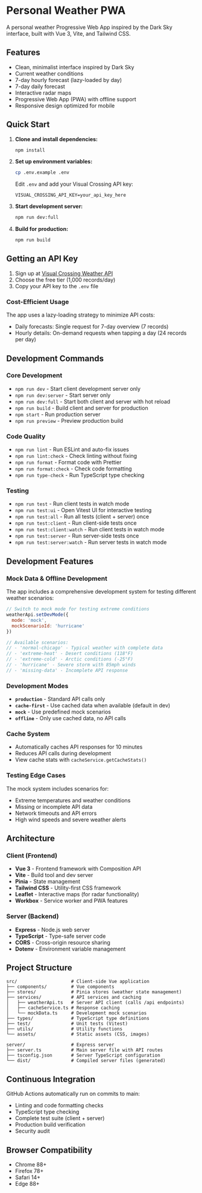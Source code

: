 # Personal Weather PWA

A personal weather Progressive Web App inspired by the Dark Sky interface, built with Vue 3, Vite, and Tailwind CSS.

## Features

- Clean, minimalist interface inspired by Dark Sky
- Current weather conditions
- 7-day hourly forecast (lazy-loaded by day)
- 7-day daily forecast
- Interactive radar maps
- Progressive Web App (PWA) with offline support
- Responsive design optimized for mobile

## Quick Start

1. **Clone and install dependencies:**

   ```bash
   npm install
   ```

2. **Set up environment variables:**

   ```bash
   cp .env.example .env
   ```

   Edit `.env` and add your Visual Crossing API key:

   ```
   VISUAL_CROSSING_API_KEY=your_api_key_here
   ```

3. **Start development server:**

   ```bash
   npm run dev:full
   ```

4. **Build for production:**
   ```bash
   npm run build
   ```

## Getting an API Key

1. Sign up at [Visual Crossing Weather API](https://www.visualcrossing.com/weather-api)
2. Choose the free tier (1,000 records/day)
3. Copy your API key to the `.env` file

### Cost-Efficient Usage

The app uses a lazy-loading strategy to minimize API costs:

- Daily forecasts: Single request for 7-day overview (7 records)
- Hourly details: On-demand requests when tapping a day (24 records per day)

## Development Commands

### Core Development

- `npm run dev` - Start client development server only
- `npm run dev:server` - Start server only
- `npm run dev:full` - Start both client and server with hot reload
- `npm run build` - Build client and server for production
- `npm start` - Run production server
- `npm run preview` - Preview production build

### Code Quality

- `npm run lint` - Run ESLint and auto-fix issues
- `npm run lint:check` - Check linting without fixing
- `npm run format` - Format code with Prettier
- `npm run format:check` - Check code formatting
- `npm run type-check` - Run TypeScript type checking

### Testing

- `npm run test` - Run client tests in watch mode
- `npm run test:ui` - Open Vitest UI for interactive testing
- `npm run test:all` - Run all tests (client + server) once
- `npm run test:client` - Run client-side tests once
- `npm run test:client:watch` - Run client tests in watch mode
- `npm run test:server` - Run server-side tests once
- `npm run test:server:watch` - Run server tests in watch mode

## Development Features

### Mock Data & Offline Development

The app includes a comprehensive development system for testing different weather scenarios:

```javascript
// Switch to mock mode for testing extreme conditions
weatherApi.setDevMode({
  mode: 'mock',
  mockScenarioId: 'hurricane'
})

// Available scenarios:
// - 'normal-chicago' - Typical weather with complete data
// - 'extreme-heat' - Desert conditions (118°F)
// - 'extreme-cold' - Arctic conditions (-25°F)
// - 'hurricane' - Severe storm with 85mph winds
// - 'missing-data' - Incomplete API response
```

### Development Modes

- **`production`** - Standard API calls only
- **`cache-first`** - Use cached data when available (default in dev)
- **`mock`** - Use predefined mock scenarios
- **`offline`** - Only use cached data, no API calls

### Cache System

- Automatically caches API responses for 10 minutes
- Reduces API calls during development
- View cache stats with `cacheService.getCacheStats()`

### Testing Edge Cases

The mock system includes scenarios for:

- Extreme temperatures and weather conditions
- Missing or incomplete API data
- Network timeouts and API errors
- High wind speeds and severe weather alerts

## Architecture

### Client (Frontend)

- **Vue 3** - Frontend framework with Composition API
- **Vite** - Build tool and dev server
- **Pinia** - State management
- **Tailwind CSS** - Utility-first CSS framework
- **Leaflet** - Interactive maps (for radar functionality)
- **Workbox** - Service worker and PWA features

### Server (Backend)

- **Express** - Node.js web server
- **TypeScript** - Type-safe server code
- **CORS** - Cross-origin resource sharing
- **Dotenv** - Environment variable management

## Project Structure

```
src/                    # Client-side Vue application
├── components/         # Vue components
├── stores/             # Pinia stores (weather state management)
├── services/           # API services and caching
│   ├── weatherApi.ts   # Server API client (calls /api endpoints)
│   ├── cacheService.ts # Response caching
│   └── mockData.ts     # Development mock scenarios
├── types/              # TypeScript type definitions
├── test/               # Unit tests (Vitest)
├── utils/              # Utility functions
└── assets/             # Static assets (CSS, images)

server/                 # Express server
├── server.ts           # Main server file with API routes
├── tsconfig.json       # Server TypeScript configuration
└── dist/               # Compiled server files (generated)
```

## Continuous Integration

GitHub Actions automatically run on commits to main:

- Linting and code formatting checks
- TypeScript type checking
- Complete test suite (client + server)
- Production build verification
- Security audit

## Browser Compatibility

- Chrome 88+
- Firefox 78+
- Safari 14+
- Edge 88+
